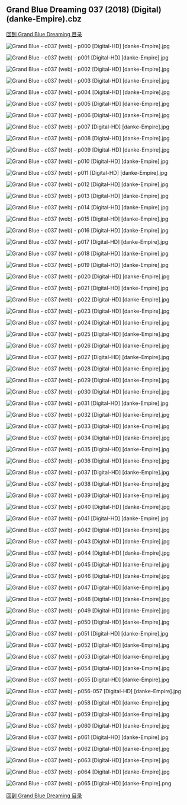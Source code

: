 ## Grand Blue Dreaming 037 (2018) (Digital) (danke-Empire).cbz


[回到 Grand Blue Dreaming 目录](https://github.com/alicewish/markdown/blob/master/series/Grand-Blue-Dreaming.md)


![Grand Blue - c037 (web) - p000 [Digital-HD] [danke-Empire].jpg](https://wx1.sinaimg.cn/large/6a9fdecagy1fpf3ocie0zj21j82cw7wh.jpg)

![Grand Blue - c037 (web) - p001 [Digital-HD] [danke-Empire].jpg](https://wx1.sinaimg.cn/large/6a9fdecagy1fpsov14mbnj21kw28zhdt.jpg)

![Grand Blue - c037 (web) - p002 [Digital-HD] [danke-Empire].jpg](https://wx1.sinaimg.cn/large/6a9fdecagy1fpsov73zimj21kw28zhdt.jpg)

![Grand Blue - c037 (web) - p003 [Digital-HD] [danke-Empire].jpg](https://wx1.sinaimg.cn/large/6a9fdecagy1fpsovg2l6ej21kw28zkjl.jpg)

![Grand Blue - c037 (web) - p004 [Digital-HD] [danke-Empire].jpg](https://wx1.sinaimg.cn/large/6a9fdecagy1fpsovmedw1j21kw28ze81.jpg)

![Grand Blue - c037 (web) - p005 [Digital-HD] [danke-Empire].jpg](https://wx1.sinaimg.cn/large/6a9fdecagy1fpsovqs95tj21kw28z4qp.jpg)

![Grand Blue - c037 (web) - p006 [Digital-HD] [danke-Empire].jpg](https://wx1.sinaimg.cn/large/6a9fdecagy1fpsovwcfmzj21kw28z4qp.jpg)

![Grand Blue - c037 (web) - p007 [Digital-HD] [danke-Empire].jpg](https://wx1.sinaimg.cn/large/6a9fdecagy1fpsow26bp8j21kw28ze81.jpg)

![Grand Blue - c037 (web) - p008 [Digital-HD] [danke-Empire].jpg](https://wx1.sinaimg.cn/large/6a9fdecagy1fpsow8fdsxj21kw28zkjl.jpg)

![Grand Blue - c037 (web) - p009 [Digital-HD] [danke-Empire].jpg](https://wx1.sinaimg.cn/large/6a9fdecagy1fpsowfg2e4j21kw28zqv5.jpg)

![Grand Blue - c037 (web) - p010 [Digital-HD] [danke-Empire].jpg](https://wx1.sinaimg.cn/large/6a9fdecagy1fpsowke0goj21kw28zqv5.jpg)

![Grand Blue - c037 (web) - p011 [Digital-HD] [danke-Empire].jpg](https://wx1.sinaimg.cn/large/6a9fdecagy1fpsowr4i20j21kw28z1kx.jpg)

![Grand Blue - c037 (web) - p012 [Digital-HD] [danke-Empire].jpg](https://wx1.sinaimg.cn/large/6a9fdecagy1fpsoww83byj21kw28z4qp.jpg)

![Grand Blue - c037 (web) - p013 [Digital-HD] [danke-Empire].jpg](https://wx1.sinaimg.cn/large/6a9fdecagy1fpsox2wrc4j21kw28zb29.jpg)

![Grand Blue - c037 (web) - p014 [Digital-HD] [danke-Empire].jpg](https://wx1.sinaimg.cn/large/6a9fdecagy1fpsox9795zj21kw28z1ky.jpg)

![Grand Blue - c037 (web) - p015 [Digital-HD] [danke-Empire].jpg](https://wx1.sinaimg.cn/large/6a9fdecagy1fpsoxes1xhj21kw28zhdt.jpg)

![Grand Blue - c037 (web) - p016 [Digital-HD] [danke-Empire].jpg](https://wx1.sinaimg.cn/large/6a9fdecagy1fpsoxjp328j21kw28z7wh.jpg)

![Grand Blue - c037 (web) - p017 [Digital-HD] [danke-Empire].jpg](https://wx1.sinaimg.cn/large/6a9fdecagy1fpsoxoou8bj21kw28ze81.jpg)

![Grand Blue - c037 (web) - p018 [Digital-HD] [danke-Empire].jpg](https://wx1.sinaimg.cn/large/6a9fdecagy1fpsoxuaw70j21kw28zb29.jpg)

![Grand Blue - c037 (web) - p019 [Digital-HD] [danke-Empire].jpg](https://wx1.sinaimg.cn/large/6a9fdecagy1fpsoy0w2v3j21kw28znpd.jpg)

![Grand Blue - c037 (web) - p020 [Digital-HD] [danke-Empire].jpg](https://wx1.sinaimg.cn/large/6a9fdecagy1fpsoy7h9xbj21kw28zhdt.jpg)

![Grand Blue - c037 (web) - p021 [Digital-HD] [danke-Empire].jpg](https://wx1.sinaimg.cn/large/6a9fdecagy1fpsoyds7duj21kw28zb29.jpg)

![Grand Blue - c037 (web) - p022 [Digital-HD] [danke-Empire].jpg](https://wx1.sinaimg.cn/large/6a9fdecagy1fpsoyipfo3j21kw28znpd.jpg)

![Grand Blue - c037 (web) - p023 [Digital-HD] [danke-Empire].jpg](https://wx1.sinaimg.cn/large/6a9fdecagy1fpsoyn3m96j21kw28ze81.jpg)

![Grand Blue - c037 (web) - p024 [Digital-HD] [danke-Empire].jpg](https://wx1.sinaimg.cn/large/6a9fdecagy1fpsoyrk4ugj21kw28zkjl.jpg)

![Grand Blue - c037 (web) - p025 [Digital-HD] [danke-Empire].jpg](https://wx1.sinaimg.cn/large/6a9fdecagy1fpsoyxckz5j21kw28znpd.jpg)

![Grand Blue - c037 (web) - p026 [Digital-HD] [danke-Empire].jpg](https://wx1.sinaimg.cn/large/6a9fdecagy1fpsoz6p89rj21kw28znpd.jpg)

![Grand Blue - c037 (web) - p027 [Digital-HD] [danke-Empire].jpg](https://wx1.sinaimg.cn/large/6a9fdecagy1fpsozdqyl7j21kw28zqqc.jpg)

![Grand Blue - c037 (web) - p028 [Digital-HD] [danke-Empire].jpg](https://wx1.sinaimg.cn/large/6a9fdecagy1fpsozjywr7j21kw28zu0x.jpg)

![Grand Blue - c037 (web) - p029 [Digital-HD] [danke-Empire].jpg](https://wx1.sinaimg.cn/large/6a9fdecagy1fpsozswwo4j21kw28zhdt.jpg)

![Grand Blue - c037 (web) - p030 [Digital-HD] [danke-Empire].jpg](https://wx1.sinaimg.cn/large/6a9fdecagy1fpsozzivccj21kw28zb29.jpg)

![Grand Blue - c037 (web) - p031 [Digital-HD] [danke-Empire].jpg](https://wx1.sinaimg.cn/large/6a9fdecagy1fpsp08u52gj21kw28zb29.jpg)

![Grand Blue - c037 (web) - p032 [Digital-HD] [danke-Empire].jpg](https://wx1.sinaimg.cn/large/6a9fdecagy1fpsp0e2jmtj21kw28zb29.jpg)

![Grand Blue - c037 (web) - p033 [Digital-HD] [danke-Empire].jpg](https://wx1.sinaimg.cn/large/6a9fdecagy1fpsp0ivn3qj21kw28z1kx.jpg)

![Grand Blue - c037 (web) - p034 [Digital-HD] [danke-Empire].jpg](https://wx1.sinaimg.cn/large/6a9fdecagy1fpsp0qglpjj21kw28zb29.jpg)

![Grand Blue - c037 (web) - p035 [Digital-HD] [danke-Empire].jpg](https://wx1.sinaimg.cn/large/6a9fdecagy1fpsp0wfld4j21kw28z7wh.jpg)

![Grand Blue - c037 (web) - p036 [Digital-HD] [danke-Empire].jpg](https://wx1.sinaimg.cn/large/6a9fdecagy1fpsp127veqj21kw28zkjl.jpg)

![Grand Blue - c037 (web) - p037 [Digital-HD] [danke-Empire].jpg](https://wx1.sinaimg.cn/large/6a9fdecagy1fpsp18bj26j21kw28zb29.jpg)

![Grand Blue - c037 (web) - p038 [Digital-HD] [danke-Empire].jpg](https://wx1.sinaimg.cn/large/6a9fdecagy1fpsp1c3p7mj21kw28zb29.jpg)

![Grand Blue - c037 (web) - p039 [Digital-HD] [danke-Empire].jpg](https://wx1.sinaimg.cn/large/6a9fdecagy1fpsp1kpbifj21kw28ze81.jpg)

![Grand Blue - c037 (web) - p040 [Digital-HD] [danke-Empire].jpg](https://wx1.sinaimg.cn/large/6a9fdecagy1fpsp1r9demj21kw28zhdt.jpg)

![Grand Blue - c037 (web) - p041 [Digital-HD] [danke-Empire].jpg](https://wx1.sinaimg.cn/large/6a9fdecagy1fpsp29nab3j21kw28zx6p.jpg)

![Grand Blue - c037 (web) - p042 [Digital-HD] [danke-Empire].jpg](https://wx1.sinaimg.cn/large/6a9fdecagy1fpsp2h6ibhj21kw28zhdt.jpg)

![Grand Blue - c037 (web) - p043 [Digital-HD] [danke-Empire].jpg](https://wx1.sinaimg.cn/large/6a9fdecagy1fpsp2p2l74j21kw28zu0x.jpg)

![Grand Blue - c037 (web) - p044 [Digital-HD] [danke-Empire].jpg](https://wx1.sinaimg.cn/large/6a9fdecagy1fpsp2weju5j21kw28znpd.jpg)

![Grand Blue - c037 (web) - p045 [Digital-HD] [danke-Empire].jpg](https://wx1.sinaimg.cn/large/6a9fdecagy1fpsp31i41dj21kw28z7wh.jpg)

![Grand Blue - c037 (web) - p046 [Digital-HD] [danke-Empire].jpg](https://wx1.sinaimg.cn/large/6a9fdecagy1fpsp36uuemj21kw28z4qp.jpg)

![Grand Blue - c037 (web) - p047 [Digital-HD] [danke-Empire].jpg](https://wx1.sinaimg.cn/large/6a9fdecagy1fpsp3ea6w1j21kw28zkjl.jpg)

![Grand Blue - c037 (web) - p048 [Digital-HD] [danke-Empire].jpg](https://wx1.sinaimg.cn/large/6a9fdecagy1fpsp3n9olzj21kw28znpe.jpg)

![Grand Blue - c037 (web) - p049 [Digital-HD] [danke-Empire].jpg](https://wx1.sinaimg.cn/large/6a9fdecagy1fpsp3ubd6ij21kw28znpd.jpg)

![Grand Blue - c037 (web) - p050 [Digital-HD] [danke-Empire].jpg](https://wx1.sinaimg.cn/large/6a9fdecagy1fpsp43zoorj21kw28z1ky.jpg)

![Grand Blue - c037 (web) - p051 [Digital-HD] [danke-Empire].jpg](https://wx1.sinaimg.cn/large/6a9fdecagy1fpsp49woblj21kw28zhdt.jpg)

![Grand Blue - c037 (web) - p052 [Digital-HD] [danke-Empire].jpg](https://wx1.sinaimg.cn/large/6a9fdecagy1fpsp4ha7gkj21kw28zqv5.jpg)

![Grand Blue - c037 (web) - p053 [Digital-HD] [danke-Empire].jpg](https://wx1.sinaimg.cn/large/6a9fdecagy1fpsp4scazxj21kw28zb2a.jpg)

![Grand Blue - c037 (web) - p054 [Digital-HD] [danke-Empire].jpg](https://wx1.sinaimg.cn/large/6a9fdecagy1fpsp527khxj21kw28zkjl.jpg)

![Grand Blue - c037 (web) - p055 [Digital-HD] [danke-Empire].jpg](https://wx1.sinaimg.cn/large/6a9fdecagy1fpsp59deowj21kw28zhdt.jpg)

![Grand Blue - c037 (web) - p056-057 [Digital-HD] [danke-Empire].jpg](https://wx1.sinaimg.cn/large/6a9fdecagy1fpsp5nof9oj21kw14ie85.jpg)

![Grand Blue - c037 (web) - p058 [Digital-HD] [danke-Empire].jpg](https://wx1.sinaimg.cn/large/6a9fdecagy1fpsp5w5myqj21kw28zx6p.jpg)

![Grand Blue - c037 (web) - p059 [Digital-HD] [danke-Empire].jpg](https://wx1.sinaimg.cn/large/6a9fdecagy1fpsp62t01yj21kw28zkjl.jpg)

![Grand Blue - c037 (web) - p060 [Digital-HD] [danke-Empire].jpg](https://wx1.sinaimg.cn/large/6a9fdecagy1fpsp67ejldj21kw28zhcg.jpg)

![Grand Blue - c037 (web) - p061 [Digital-HD] [danke-Empire].jpg](https://wx1.sinaimg.cn/large/6a9fdecagy1fpsp6e7p0fj21kw28znpd.jpg)

![Grand Blue - c037 (web) - p062 [Digital-HD] [danke-Empire].jpg](https://wx1.sinaimg.cn/large/6a9fdecagy1fpsp6jzbj1j21kw28ze81.jpg)

![Grand Blue - c037 (web) - p063 [Digital-HD] [danke-Empire].jpg](https://wx1.sinaimg.cn/large/6a9fdecagy1fpsp6slerzj21kw28z4qq.jpg)

![Grand Blue - c037 (web) - p064 [Digital-HD] [danke-Empire].jpg](https://wx1.sinaimg.cn/large/6a9fdecagy1fpsp6zmhp8j21kw28zkjl.jpg)

![Grand Blue - c037 (web) - p065 [Digital-HD] [danke-Empire].png](https://wx1.sinaimg.cn/large/6a9fdecagy1fpsp719hd8j21kw28z0qv.jpg)

[回到 Grand Blue Dreaming 目录](https://github.com/alicewish/markdown/blob/master/series/Grand-Blue-Dreaming.md)

